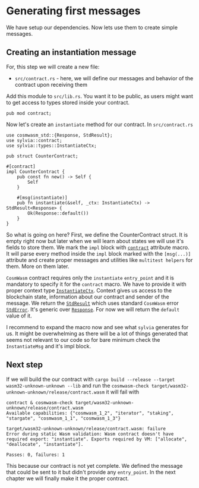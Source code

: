 # Generating first messages

We have setup our dependencies. Now lets use them to create simple messages.

## Creating an instantiation message

For, this step we will create a new file:

- `src/contract.rs` - here, we will define our messages and behavior of the contract upon receiving
  them

Add this module to `src/lib.rs`. You want it to be public, as users might want to get access to
types stored inside your contract.

```rust,noplayground
pub mod contract;
```

Now let's create an `instantiate` method for our contract. In `src/contract.rs`

```rust,noplayground
use cosmwasm_std::{Response, StdResult};
use sylvia::contract;
use sylvia::types::InstantiateCtx;

pub struct CounterContract;

#[contract]
impl CounterContract {
    pub const fn new() -> Self {
        Self
    }

    #[msg(instantiate)]
    pub fn instantiate(&self, _ctx: InstantiateCtx) -> StdResult<Response> {
        Ok(Response::default())
    }
}
```

So what is going on here? First, we define the CounterContract struct. It is empty right now but 
later when we will learn about states we will use it's fields to store them.
We mark the `impl` block with [`contract`](https://docs.rs/sylvia/0.7.0/sylvia/attr.contract.html)
attribute macro. It will parse every method inside the `impl` block marked with the `[msg(...)]` 
attribute and create proper messages and utilities like `multitest helpers` for them.
More on them later.

`CosmWasm` contract requires only the `instantiate` `entry_point` and it is mandatory to specify
it for the `contract` macro. We have to provide it with proper context type 
[`InstantiateCtx`](https://docs.rs/sylvia/0.7.0/sylvia/types/struct.InstantiateCtx.html).
Context gives us access to the blockchain state, information about our contract and sender of the 
message. We return the [`StdResult`](https://docs.rs/cosmwasm-std/1.3.1/cosmwasm_std/type.StdResult.html)
which uses standard `CosmWasm` error 
[`StdError`](https://docs.rs/cosmwasm-std/1.3.1/cosmwasm_std/enum.StdError.html).
It's generic over [`Response`](https://docs.rs/cosmwasm-std/1.3.1/cosmwasm_std/struct.Response.html).
For now we will return the `default` value of it.

I recommend to expand the macro now and see what `sylvia` generates for us. It might be overwhelming 
as there will be a lot of things generated that seems not relevant to our code so for bare minimum
check the `InstantiateMsg` and it's impl block.

## Next step
If we will build the our contract with `cargo build --release --target wasm32-unknown-unknown --lib`
and run the `cosmwasm-check target/wasm32-unknown-unknown/release/contract.wasm` it will fail with

```
contract & cosmwasm-check target/wasm32-unknown-unknown/release/contract.wasm
Available capabilities: {"cosmwasm_1_2", "iterator", "staking", "stargate", "cosmwasm_1_1", "cosmwasm_1_3"}

target/wasm32-unknown-unknown/release/contract.wasm: failure
Error during static Wasm validation: Wasm contract doesn't have required export: "instantiate". Exports required by VM: ["allocate", "deallocate", "instantiate"].

Passes: 0, failures: 1
```

This because our contract is not yet complete. We defined the message that could be sent to it but
didn't provide any `entry_point`. In the next chapter we will finally make it the proper contract.
